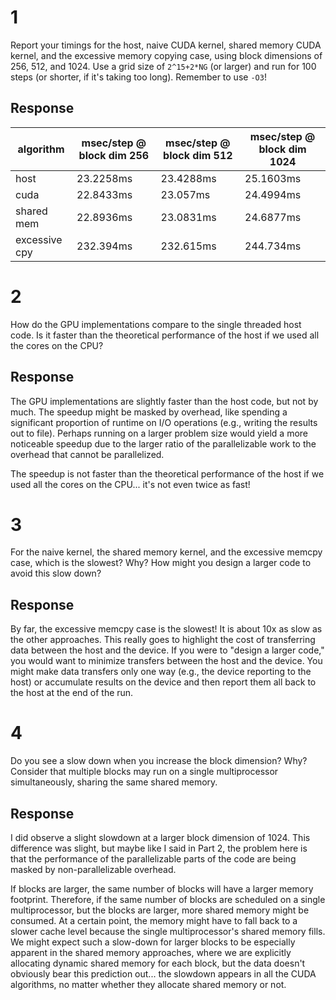 # 1
Report your timings for the host, naive CUDA kernel, shared memory CUDA kernel,
and the excessive memory copying case, using block dimensions of 256, 512,
and 1024. Use a grid size of `2^15+2*NG` (or larger) and run for 100 steps (or
shorter, if it's taking too long). Remember to use `-O3`!

## Response

| algorithm     | msec/step @ block dim 256 | msec/step @ block dim 512 | msec/step @ block dim 1024 |
|---------------|---------------------------|---------------------------|----------------------------|
| host          | 23.2258ms                 | 23.4288ms                 | 25.1603ms                  |
| cuda          | 22.8433ms                 | 23.057ms                  | 24.4994ms                  |
| shared mem    | 22.8936ms                 | 23.0831ms                 | 24.6877ms                  |
| excessive cpy | 232.394ms                 | 232.615ms                 | 244.734ms                  |

# 2
How do the GPU implementations compare to the single threaded host code. Is it
faster than the theoretical performance of the host if we used all the cores on
the CPU?

## Response

The GPU implementations are slightly faster than the host code, but not by much.
The speedup might be masked by overhead, like spending a significant proportion of runtime on I/O operations (e.g., writing the results out to file).
Perhaps running on a larger problem size would yield a more noticeable speedup due to the larger ratio of the parallelizable work to the overhead that cannot be parallelized.

The speedup is not faster than the theoretical performance of the host if we used all the cores on the CPU... it's not even twice as fast!

# 3
For the naive kernel, the shared memory kernel, and the excessive memcpy case,
which is the slowest? Why? How might you design a larger code to avoid this slow down?

## Response

By far, the excessive memcpy case is the slowest!
It is about 10x as slow as the other approaches.
This really goes to highlight the cost of transferring data between the host and the device.
If you were to "design a larger code," you would want to minimize transfers between the host and the device.
You might make data transfers only one way (e.g., the device reporting to the host) or accumulate results on the device and then report them all back to the host at the end of the run.

# 4
Do you see a slow down when you increase the block dimension? Why? Consider
that multiple blocks may run on a single multiprocessor simultaneously, sharing
the same shared memory.

## Response

I did observe a slight slowdown at a larger block dimension of 1024.
This difference was slight, but maybe like I said in Part 2, the problem here is that the performance of the parallelizable parts of the code are being masked by non-parallelizable overhead.

If blocks are larger, the same number of blocks will have a larger memory footprint.
Therefore, if the same number of blocks are scheduled on a single multiprocessor, but the blocks are larger, more shared memory might be consumed.
At a certain point, the memory might have to fall back to a slower cache level because the single multiprocessor's shared memory fills.
We might expect such a slow-down for larger blocks to be especially apparent in the shared memory approaches, where we are explicitly allocating dynamic shared memory for each block, but the data doesn't obviously bear this prediction out... the slowdown appears in all the CUDA algorithms, no matter whether they allocate shared memory or not.
